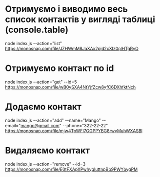 # Отримуємо і виводимо весь список контактів у вигляді таблиці (console.table)

node index.js --action="list"
https://monosnap.com/file/JZHWmM8JaXAx2pjd2cXIz0plHTgRyO

# Отримуємо контакт по id

node index.js --action="get" --id=5
https://monosnap.com/file/wB0ySXA4NtYjfZcw8yfC6DXhfktNch

# Додаємо контакт

node index.js --action="add" --name="Mango" --email="mango@gmail.com" --phone="322-22-22"
https://monosnap.com/file/mjw4TpWFI7GGPPYBG8rwvMuhWXASBl

# Видаляємо контакт

node index.js --action="remove" --id=3
https://monosnap.com/file/E0tFXApXPwhygIuttnpBb9PWYbygPM
